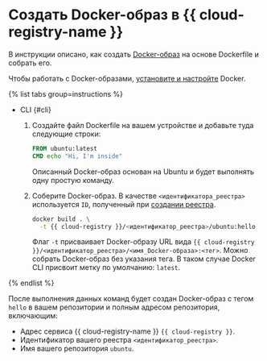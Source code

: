# Создать Docker-образ в {{ cloud-registry-name }}

В инструкции описано, как создать [Docker-образ](../../concepts/docker-image.md) на основе Dockerfile и собрать его.

Чтобы работать с Docker-образами, [установите и настройте](installation.md) Docker.

{% list tabs group=instructions %}

- CLI {#cli}

  1. Создайте файл Dockerfile на вашем устройстве и добавьте туда следующие строки:

     ```dockerfile
     FROM ubuntu:latest
     CMD echo "Hi, I'm inside"
     ```

     Описанный Docker-образ основан на Ubuntu и будет выполнять одну простую команду.

  1. Соберите Docker-образ. В качестве `<идентификатора_реестра>` используется `ID`, полученный при [создании реестра](../registry/create.md).

     ```bash
     docker build . \
       -t {{ cloud-registry }}/<идентификатор_реестра>/ubuntu:hello
     ```

     Флаг `-t` присваивает Docker-образу URL вида `{{ cloud-registry }}/<идентификатор_реестра>/<имя_Docker-образа>:<тег>`. Можно собрать Docker-образ без указания тега. В таком случае Docker CLI присвоит метку по умолчанию: `latest`.

{% endlist %}

После выполнения данных команд будет создан Docker-образ с тегом `hello` в вашем репозитории и полным адресом репозитория, включающим:
* Адрес сервиса {{ cloud-registry-name }} `{{ cloud-registry }}`.
* Идентификатор вашего реестра `<идентификатор_реестра>`.
* Имя вашего репозитория `ubuntu`.
